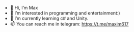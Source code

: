 - 👋 Hi, I’m Max
- 👀 I’m interested in programming and entertainment:)
- 🌱 I’m currently learning c# and Unity.
- 📫 You can reach me in telegram: https://t.me/maxim617

